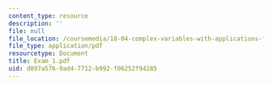 ```yaml
---
content_type: resource
description: ''
file: null
file_location: /coursemedia/18-04-complex-variables-with-applications-fall-1999/d097a5769ad47712b992f06252f94285_Exam_1.pdf
file_type: application/pdf
resourcetype: Document
title: Exam_1.pdf
uid: d097a576-9ad4-7712-b992-f06252f94285
---
```

